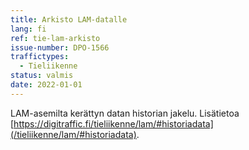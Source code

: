 ```yaml
---
title: Arkisto LAM-datalle
lang: fi
ref: tie-lam-arkisto
issue-number: DPO-1566
traffictypes:
  - Tieliikenne
status: valmis
date: 2022-01-01
---
```


LAM-asemilta kerättyn datan historian jakelu. 
Lisätietoa [https://digitraffic.fi/tieliikenne/lam/#historiadata](/tieliikenne/lam/#historiadata).
